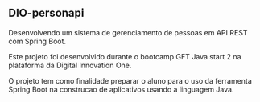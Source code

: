 ## DIO-personapi

Desenvolvendo um sistema de gerenciamento de pessoas em API REST com Spring Boot.

Este projeto foi desenvolvido durante o bootcamp GFT Java start 2 na plataforma da Digital Innovation One. 

O projeto tem como finalidade preparar o aluno para o uso da ferramenta Spring Boot na construcao de aplicativos usando a linguagem Java.
